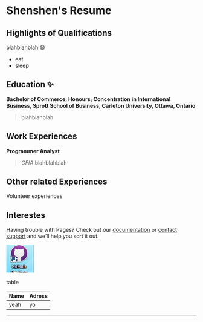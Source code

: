 # Shenshen's Resume

## Highlights of Qualifications
blahblahblah :smile:
- eat
- sleep

## Education :sparkles: 
**Bachelor of Commerce, Honours; Concentration in International Business, Sprott School of Business, Carleton University, Ottawa, Ontario**
> blahblahblah

## Work Experiences
**Programmer Analyst**
> *CFIA*
> blahblahblah

## Other related Experiences
Volunteer experiences
## Interestes

Having trouble with Pages? Check out our [documentation](https://help.github.com/categories/github-pages-basics/) or [contact support](https://github.com/contact) and we’ll help you sort it out.


![pictures](samplepicture.png)


table

|Name         | Adress|
|-------------|-------|
|yeah         |  yo   |



---
